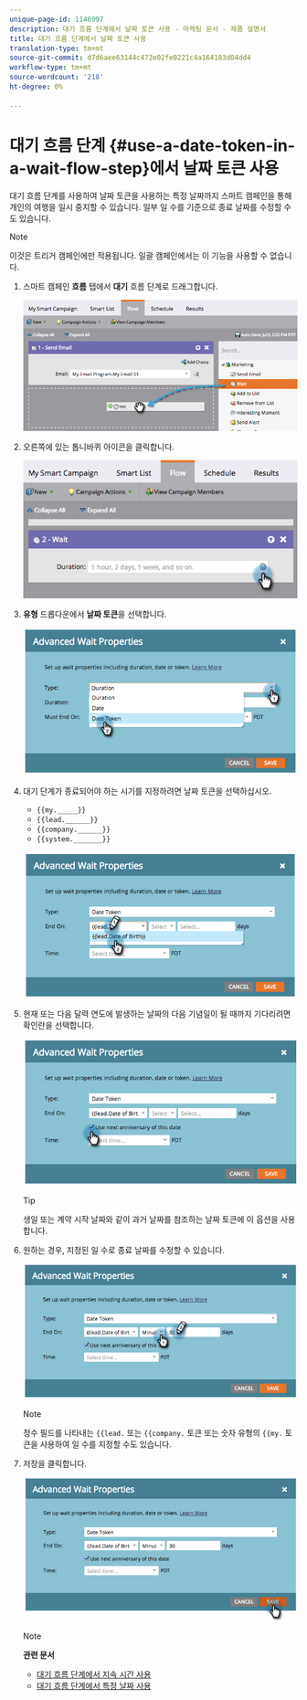 ```yaml
---
unique-page-id: 1146997
description: 대기 흐름 단계에서 날짜 토큰 사용 - 마케팅 문서 - 제품 설명서
title: 대기 흐름 단계에서 날짜 토큰 사용
translation-type: tm+mt
source-git-commit: d7d6aee63144c472e02fe0221c4a164183d04dd4
workflow-type: tm+mt
source-wordcount: '218'
ht-degree: 0%

---
```



# 대기 흐름 단계 {#use-a-date-token-in-a-wait-flow-step}에서 날짜 토큰 사용

대기 흐름 단계를 사용하여 날짜 토큰을 사용하는 특정 날짜까지 스마트 캠페인을 통해 개인의 여행을 일시 중지할 수 있습니다. 일부 일 수를 기준으로 종료 날짜를 수정할 수도 있습니다.

>[!NOTE]
>
>이것은 트리거 캠페인에만 적용됩니다. 일괄 캠페인에서는 이 기능을 사용할 수 없습니다.

1. 스마트 캠페인 **흐름** 탭에서 **대기** 흐름 단계로 드래그합니다.

   ![](assets/image2014-9-22-14-3a8-3a22.png)

1. 오른쪽에 있는 톱니바퀴 아이콘을 클릭합니다.

   ![](assets/image2014-9-22-14-3a8-3a37.png)

1. **유형** 드롭다운에서 **날짜 토큰**&#x200B;을 선택합니다.

   ![](assets/image2014-9-22-14-3a8-3a41.png)

1. 대기 단계가 종료되어야 하는 시기를 지정하려면 날짜 토큰을 선택하십시오.

   * `{{my._____}}`
   * `{{lead.______}}`
   * `{{company.______}}`
   * `{{system._______}}`

   ![](assets/image2014-9-22-14-3a9-3a33.png)

1. 현재 또는 다음 달력 연도에 발생하는 날짜의 다음 기념일이 될 때까지 기다리려면 확인란을 선택합니다.

   ![](assets/image2014-9-22-14-3a9-3a37.png)

   >[!TIP]
   >
   >생일 또는 계약 시작 날짜와 같이 과거 날짜를 참조하는 날짜 토큰에 이 옵션을 사용합니다.

1. 원하는 경우, 지정된 일 수로 종료 날짜를 수정할 수 있습니다.

   ![](assets/image2014-9-22-14-3a9-3a57.png)

   >[!NOTE]
   >
   >정수 필드를 나타내는 `{{lead.` 또는 `{{company.` 토큰 또는 숫자 유형의 `{{my.` 토큰을 사용하여 일 수를 지정할 수도 있습니다.

1. 저장을 클릭합니다.

   ![](assets/image2014-9-22-14-3a11-3a3.png)

   >[!NOTE]
   >
   >**관련 문서**
   >
   >* [대기 흐름 단계에서 지속 시간 사용](use-a-duration-in-a-wait-flow-step.md)
   >* [대기 흐름 단계에서 특정 날짜 사용](use-a-specific-date-in-a-wait-flow-step.md)


